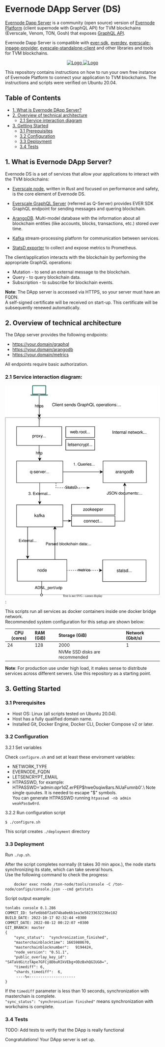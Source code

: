 # Evernode DApp Server (DS)

[Evernode Dapp Server](https://docs.evercloud.dev/products/dapp-server-ds) is a community (open source) version of [Evernode Platform](https://docs.evercloud.dev/) (client supernode with GraphQL API) for TVM blockchains (Everscale, Venom, TON, Gosh) that exposes [GraphQL API](https://docs.evercloud.dev/reference/graphql-api).

Evernode Dapp Server is compatible with [ever-sdk](https://github.com/tonlabs/ever-sdk), [everdev](https://github.com/tonlabs/everdev), [everscale-inpage-provider](https://github.com/broxus/everscale-inpage-provider), [evescale-standalone-client](https://github.com/broxus/everscale-inpage-provider) and other libraries and tools for TVM blockchains.

<p align="center">
  <a href="https://docs.everscale.network/">
    <img src="https://4031793516-files.gitbook.io/~/files/v0/b/gitbook-x-prod.appspot.com/o/spaces%2FCmimRVYKp3FChIIdVQ51%2Fuploads%2Fg8DCzYhXFbskTt0odAR4%2FEverscale%20Logo.png?alt=media&token=9484b624-6456-47b4-9757-c0fa43f4caa7" alt="Logo"   height="100">
  </a>
  <a href="https://github.com/venom-blockchain/developer-program">
    <img src="https://raw.githubusercontent.com/venom-blockchain/developer-program/main/vf-dev-program.png" alt="Logo" height="100">
  </a>
</p>

This repository contains instructions on how to run your own free instance of Evernode Platform to connect your application to TVM blockchains.
The instructions and scripts were verified on Ubuntu 20.04.

## Table of Contents

-   [1. What is Evernode DApp Server?](#1-what-is-evernode-dapp-server)
-   [2. Overview of technical architecture](#2-overview-of-technical-architecture)
    -   [2.1 Service interaction diagram](#21-service-interaction-diagram)
-   [3. Getting Started](#3-getting-started)
    -   [3.1 Prerequisites](#31-prerequisites)
    -   [3.2 Configuration](#32-configuration)
    -   [3.3 Deployment](#33-deployment)
    -   [3.4 Tests](#34-tests)

## 1. What is Evernode DApp Server?

 Evernode DS is a set of services that allow your applications to interact with the TVM blockchains:

-   [Everscale node](https://github.com/tonlabs/ton-labs-node), written in Rust and focused on performance and safety,
    is the core element of Evernode DS.

-   [Everscale GraphQL Server](https://github.com/tonlabs/ton-q-server) (referred as Q-Server) provides EVER SDK GraphQL
    endpoint for sending messages and quering blockchain.

-   [ArangoDB](https://www.arangodb.com/documentation/). Multi-model database with the information about all
    blockchain entities (like accounts, blocks, transactions, etc.) stored over time.

-   [Kafka](https://kafka.apache.org/documentation/) stream-processing platform for communication between services.

-   [StatsD exporter](....) to collect and expose metrics to Prometheus.

The client/application interacts with the blockchain by performing the appropriate GraphQL operations:

-   Mutation - to send an external message to the blockchain.
-   Query - to query blockchain data.
-   Subscription - to subscribe for blockchain events.

**Note**: The DApp server is accessed via HTTPS, so your server must have an FQDN.\
A self-signed certificate will be received on start-up. This certificate will be subsequently renewed automatically.

## 2. Overview of technical architecture

The DApp server provides the following endpoints:

-   https://your.domain/graphql
-   https://your.domain/arangodb
-   https://your.domain/metrics

All endpoints require basic authorization.

### 2.1 Service interaction diagram:

![Services interaction](./docs/system_components.svg):

This scripts run all services as docker containers inside one docker bridge network.\
Recommended system configuration for this setup are shown below:

| CPU (cores) | RAM (GiB) | Storage (GiB)                       | Network (Gbit/s) |
| ----------- | :-------- | :---------------------------------- | :--------------- |
| 24          | 128       | 2000                                | 1                |
|             |           | NVMe SSD disks are recommended      |                  |

**Note**: For production use under high load, it makes sense to distribute services across different servers. Use this repository as a starting point.

## 3. Getting Started

### 3.1 Prerequisites
- Host OS: Linux (all scripts tested on Ubuntu 20.04). 
- Host has a fully qualified domain name.
- Installed Git, Docker Engine, Docker CLI, Docker Compose v2 or later.

### 3.2 Configuration

3.2.1 Set variables

Check `configure.sh` and set at least these enviroment variables:

- NETWORK_TYPE
- EVERNODE_FQDN
- LETSENCRYPT_EMAIL
- HTPASSWD, for example: HTPASSWD='admin:$apr1$dZ.erPEP$hwe0sqiw8ars.NUaFumnb0'.\
  Note single quoutes. It is needed to escape "$" symbols.\
  You can generate HTPASSWD running  `htpasswd -nb admin weakPas$w0rd`.

3.2.2 Run configuration script

```
$ ./configure.sh
```

This script creates `./deployment` directory

### 3.3 Deployment

Run `./up.sh`.

After the script completes normally (it takes 30 min apox.), the node starts synchronizing its state, which can take several hours.\
Use the following command to check the progress:

```
    docker exec rnode /ton-node/tools/console -C /ton-node/configs/console.json --cmd getstats
```

Script output example:

```
tonlabs console 0.1.286
COMMIT_ID: 5efe6bb8f2a974ba0e6b1ea3e58233632236e182
BUILD_DATE: 2022-10-17 02:32:44 +0300
COMMIT_DATE: 2022-08-12 00:22:07 +0300
GIT_BRANCH: master
{
	"sync_status":	"synchronization_finished",
	"masterchainblocktime":	1665988670,
	"masterchainblocknumber":	9194424,
	"node_version":	"0.51.1",
	"public_overlay_key_id":	"S4TaVdGitzTApe7GFCj8DbuRIkVEbg+ODzBxhQGIUG0=",
	"timediff":	6,
	"shards_timediff":	6,
     ----%<---------------------
}
```

If the `timediff` parameter is less than 10 seconds, synchronization with masterchain is complete.\
`"sync_status": "synchronization finished"` means synchronization with workchains is complete.

### 3.4 Tests

TODO: Add tests to verify that the DApp is really functional

Congratulations! Your DApp server is set up.
